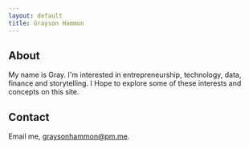 ```yaml
---
layout: default
title: Grayson Hammon
---
```


## About

My name is Gray. I'm interested in entrepreneurship, technology, data, finance and storytelling. I Hope to explore some of these interests and concepts on this site.

## Contact
Email me, [graysonhammon@pm.me](graysonhammon@pm.me).
